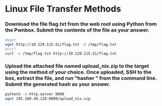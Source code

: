 # Linux File Transfer Methods

### Download the file flag.txt from the web root using Python from the Pwnbox. Submit the contents of the file as your answer.

```bash
#wget
wget http://10.129.115.51/flag.txt -O /tmp/flag.txt
#curl
curl -o /tmp/flag.txt http://10.129.115.51/flag.txt
```

### Upload the attached file named upload\_nix.zip to the target using the method of your choice. Once uploaded, SSH to the box, extract the file, and run "hasher " from the command line. Submit the generated hash as your answer.

```bash
python3 -m http.server 8000
wget 192.168.49.128:8000/upload_nix.zip
```
